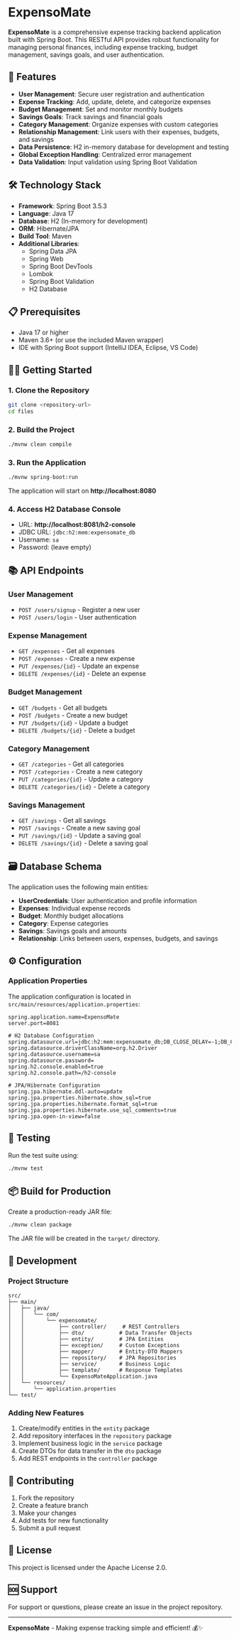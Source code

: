 # ExpensoMate

**ExpensoMate** is a comprehensive expense tracking backend application built with Spring Boot. This RESTful API provides robust functionality for managing personal finances, including expense tracking, budget management, savings goals, and user authentication.

## 🚀 Features

- **User Management**: Secure user registration and authentication
- **Expense Tracking**: Add, update, delete, and categorize expenses
- **Budget Management**: Set and monitor monthly budgets
- **Savings Goals**: Track savings and financial goals
- **Category Management**: Organize expenses with custom categories
- **Relationship Management**: Link users with their expenses, budgets, and savings
- **Data Persistence**: H2 in-memory database for development and testing
- **Global Exception Handling**: Centralized error management
- **Data Validation**: Input validation using Spring Boot Validation

## 🛠️ Technology Stack

- **Framework**: Spring Boot 3.5.3
- **Language**: Java 17
- **Database**: H2 (In-memory for development)
- **ORM**: Hibernate/JPA
- **Build Tool**: Maven
- **Additional Libraries**:
  - Spring Data JPA
  - Spring Web
  - Spring Boot DevTools
  - Lombok
  - Spring Boot Validation
  - H2 Database

## 📋 Prerequisites

- Java 17 or higher
- Maven 3.6+ (or use the included Maven wrapper)
- IDE with Spring Boot support (IntelliJ IDEA, Eclipse, VS Code)

## 🏃‍♂️ Getting Started

### 1. Clone the Repository
```bash
git clone <repository-url>
cd files
```

### 2. Build the Project
```bash
./mvnw clean compile
```

### 3. Run the Application
```bash
./mvnw spring-boot:run
```

The application will start on **http://localhost:8080**

### 4. Access H2 Database Console
- URL: **http://localhost:8081/h2-console**
- JDBC URL: `jdbc:h2:mem:expensomate_db`
- Username: `sa`
- Password: (leave empty)

## 📚 API Endpoints

### User Management
- `POST /users/signup` - Register a new user
- `POST /users/login` - User authentication

### Expense Management
- `GET /expenses` - Get all expenses
- `POST /expenses` - Create a new expense
- `PUT /expenses/{id}` - Update an expense
- `DELETE /expenses/{id}` - Delete an expense

### Budget Management
- `GET /budgets` - Get all budgets
- `POST /budgets` - Create a new budget
- `PUT /budgets/{id}` - Update a budget
- `DELETE /budgets/{id}` - Delete a budget

### Category Management
- `GET /categories` - Get all categories
- `POST /categories` - Create a new category
- `PUT /categories/{id}` - Update a category
- `DELETE /categories/{id}` - Delete a category

### Savings Management
- `GET /savings` - Get all savings
- `POST /savings` - Create a new saving goal
- `PUT /savings/{id}` - Update a saving goal
- `DELETE /savings/{id}` - Delete a saving goal

## 🗃️ Database Schema

The application uses the following main entities:

- **UserCredentials**: User authentication and profile information
- **Expenses**: Individual expense records
- **Budget**: Monthly budget allocations
- **Category**: Expense categories
- **Savings**: Savings goals and amounts
- **Relationship**: Links between users, expenses, budgets, and savings

## ⚙️ Configuration

### Application Properties
The application configuration is located in `src/main/resources/application.properties`:

```properties
spring.application.name=ExpensoMate
server.port=8081

# H2 Database Configuration
spring.datasource.url=jdbc:h2:mem:expensomate_db;DB_CLOSE_DELAY=-1;DB_CLOSE_ON_EXIT=FALSE
spring.datasource.driverClassName=org.h2.Driver
spring.datasource.username=sa
spring.datasource.password=
spring.h2.console.enabled=true
spring.h2.console.path=/h2-console

# JPA/Hibernate Configuration
spring.jpa.hibernate.ddl-auto=update
spring.jpa.properties.hibernate.show_sql=true
spring.jpa.properties.hibernate.format_sql=true
spring.jpa.properties.hibernate.use_sql_comments=true
spring.jpa.open-in-view=false
```

## 🧪 Testing

Run the test suite using:
```bash
./mvnw test
```

## 📦 Build for Production

Create a production-ready JAR file:
```bash
./mvnw clean package
```

The JAR file will be created in the `target/` directory.

## 🔧 Development

### Project Structure
```
src/
├── main/
│   ├── java/
│   │   └── com/
│   │       └── expensomate/
│   │           ├── controller/     # REST Controllers
│   │           ├── dto/           # Data Transfer Objects
│   │           ├── entity/        # JPA Entities
│   │           ├── exception/     # Custom Exceptions
│   │           ├── mapper/        # Entity-DTO Mappers
│   │           ├── repository/    # JPA Repositories
│   │           ├── service/       # Business Logic
│   │           ├── template/      # Response Templates
│   │           └── ExpensoMateApplication.java
│   └── resources/
│       └── application.properties
└── test/
```

### Adding New Features
1. Create/modify entities in the `entity` package
2. Add repository interfaces in the `repository` package
3. Implement business logic in the `service` package
4. Create DTOs for data transfer in the `dto` package
5. Add REST endpoints in the `controller` package

## 🤝 Contributing

1. Fork the repository
2. Create a feature branch
3. Make your changes
4. Add tests for new functionality
5. Submit a pull request

## 📄 License

This project is licensed under the Apache License 2.0.

## 🆘 Support

For support or questions, please create an issue in the project repository.

---

**ExpensoMate** - Making expense tracking simple and efficient! 💰✨
